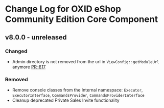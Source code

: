 # Change Log for OXID eShop Community Edition Core Component

## v8.0.0 - unreleased

### Changed
- Admin directory is not removed from the url in `ViewConfig::getModuleUrl` anymore [PR-817](https://github.com/OXID-eSales/oxideshop_ce/pull/817)

### Removed
- Remove console classes from the Internal namespace: `Executor`, `ExecutorInterface`, `CommandsProvider`, `CommandsProviderInterface`
- Cleanup deprecated Private Sales Invite functionality
